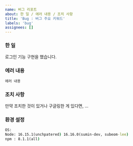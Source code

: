 ```yaml
---
name: 버그 리포트
about: 한 일 / 에러 내용 / 조치 사항
title: 'Bug : 버그 주요 키워드'
labels: 'bug'
assignees: []
---
```


### 한 일

로그인 기능 구현을 했습니다.

### 에러 내용

```cmd
에러 내용
```

### 조치 사항

만약 조치한 것이 있거나 구글링한 게 있다면, ...

### 환경 설정

```cmd
OS:
Node: 16.15.1(unchpatered) 16.16.0(sumin-dev, subeom-lee)
npm : 8.1.1(all)
```